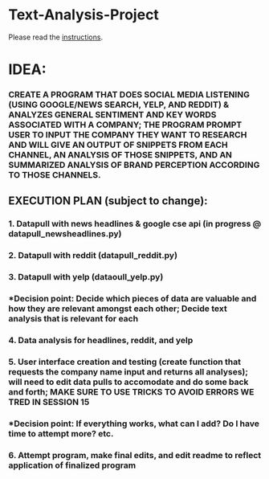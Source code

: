 # Text-Analysis-Project
 
Please read the [instructions](instructions.md).

# IDEA:
### CREATE A PROGRAM THAT DOES SOCIAL MEDIA LISTENING (USING GOOGLE/NEWS SEARCH, YELP, AND REDDIT) & ANALYZES GENERAL SENTIMENT AND KEY WORDS ASSOCIATED WITH A COMPANY; THE PROGRAM PROMPT USER TO INPUT THE COMPANY THEY WANT TO RESEARCH AND WILL GIVE AN OUTPUT OF SNIPPETS FROM EACH CHANNEL, AN ANALYSIS OF THOSE SNIPPETS, AND AN SUMMARIZED ANALYSIS OF BRAND PERCEPTION ACCORDING TO THOSE CHANNELS.

## EXECUTION PLAN (subject to change):
### 1. Datapull with news headlines & google cse api (in progress @ datapull_newsheadlines.py) 
### 2. Datapull with reddit (datapull_reddit.py)
### 3. Datapull with yelp (dataoull_yelp.py)
### *Decision point: Decide which pieces of data are valuable and how they are relevant amongst each other; Decide text analysis that is relevant for each
### 4. Data analysis for headlines, reddit, and yelp
### 5. User interface creation and testing (create function that requests the company name input and returns all analyses); will need to edit data pulls to accomodate and do some back and forth; MAKE SURE TO USE TRICKS TO AVOID ERRORS WE TRED IN SESSION 15
### *Decision point: If everything works, what can I add? Do I have time to attempt more? etc.
### 6. Attempt program, make final edits, and edit readme to reflect application of finalized program